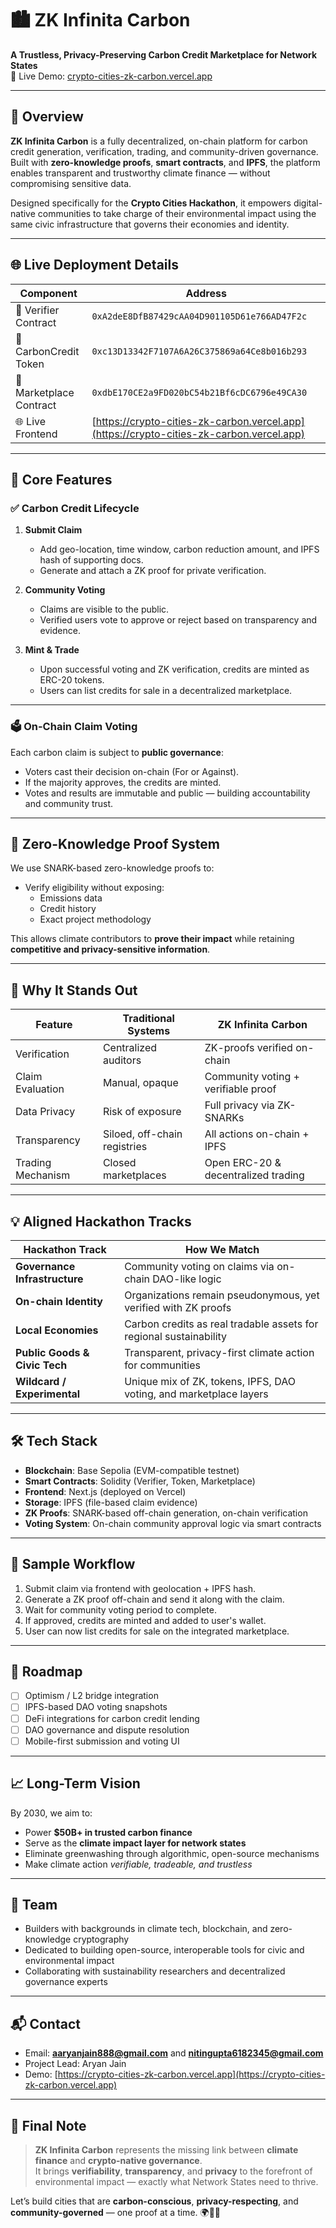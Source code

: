 # 🏙️ ZK Infinita Carbon

**A Trustless, Privacy-Preserving Carbon Credit Marketplace for Network States**  
🔗 Live Demo: [crypto-cities-zk-carbon.vercel.app](https://crypto-cities-zk-carbon.vercel.app)

---

## 🚀 Overview

**ZK Infinita Carbon** is a fully decentralized, on-chain platform for carbon credit generation, verification, trading, and community-driven governance. Built with **zero-knowledge proofs**, **smart contracts**, and **IPFS**, the platform enables transparent and trustworthy climate finance — without compromising sensitive data.

Designed specifically for the **Crypto Cities Hackathon**, it empowers digital-native communities to take charge of their environmental impact using the same civic infrastructure that governs their economies and identity.

---

## 🌐 Live Deployment Details

| Component               | Address                                                                 |
|------------------------|-------------------------------------------------------------------------|
| 🧪 Verifier Contract     | `0xA2deE8DfB87429cAA04D901105D61e766AD47F2c`                             |
| 🌱 CarbonCredit Token   | `0xc13D13342F7107A6A26C375869a64Ce8b016b293`                             |
| 🛒 Marketplace Contract  | `0xdbE170CE2a9FD020bC54b21Bf6cDC6796e49CA30`                             |
| 🌐 Live Frontend        | [https://crypto-cities-zk-carbon.vercel.app](https://crypto-cities-zk-carbon.vercel.app) |

---

## 🧱 Core Features

### ✅ Carbon Credit Lifecycle

1. **Submit Claim**  
   - Add geo-location, time window, carbon reduction amount, and IPFS hash of supporting docs.
   - Generate and attach a ZK proof for private verification.

2. **Community Voting**  
   - Claims are visible to the public.
   - Verified users vote to approve or reject based on transparency and evidence.

3. **Mint & Trade**  
   - Upon successful voting and ZK verification, credits are minted as ERC-20 tokens.
   - Users can list credits for sale in a decentralized marketplace.

---

### 🗳️ On-Chain Claim Voting

Each carbon claim is subject to **public governance**:

- Voters cast their decision on-chain (For or Against).
- If the majority approves, the credits are minted.
- Votes and results are immutable and public — building accountability and community trust.

---

## 🔐 Zero-Knowledge Proof System

We use SNARK-based zero-knowledge proofs to:

- Verify eligibility without exposing:
  - Emissions data
  - Credit history
  - Exact project methodology

This allows climate contributors to **prove their impact** while retaining **competitive and privacy-sensitive information**.

---

## 🧠 Why It Stands Out

| Feature                       | Traditional Systems             | ZK Infinita Carbon                    |
|------------------------------|----------------------------------|---------------------------------------|
| Verification                 | Centralized auditors             | ZK-proofs verified on-chain           |
| Claim Evaluation             | Manual, opaque                   | Community voting + verifiable proof   |
| Data Privacy                 | Risk of exposure                 | Full privacy via ZK-SNARKs            |
| Transparency                 | Siloed, off-chain registries     | All actions on-chain + IPFS           |
| Trading Mechanism            | Closed marketplaces              | Open ERC-20 & decentralized trading   |

---

## 💡 Aligned Hackathon Tracks

| Hackathon Track               | How We Match                                                        |
|------------------------------|---------------------------------------------------------------------|
| **Governance Infrastructure** | Community voting on claims via on-chain DAO-like logic              |
| **On-chain Identity**         | Organizations remain pseudonymous, yet verified with ZK proofs      |
| **Local Economies**           | Carbon credits as real tradable assets for regional sustainability  |
| **Public Goods & Civic Tech** | Transparent, privacy-first climate action for communities           |
| **Wildcard / Experimental**   | Unique mix of ZK, tokens, IPFS, DAO voting, and marketplace layers  |

---

## 🛠️ Tech Stack

- **Blockchain**: Base Sepolia (EVM-compatible testnet)
- **Smart Contracts**: Solidity (Verifier, Token, Marketplace)
- **Frontend**: Next.js (deployed on Vercel)
- **Storage**: IPFS (file-based claim evidence)
- **ZK Proofs**: SNARK-based off-chain generation, on-chain verification
- **Voting System**: On-chain community approval logic via smart contracts

---

## 🧪 Sample Workflow

1. Submit claim via frontend with geolocation + IPFS hash.
2. Generate a ZK proof off-chain and send it along with the claim.
3. Wait for community voting period to complete.
4. If approved, credits are minted and added to user's wallet.
5. User can now list credits for sale on the integrated marketplace.

---

## 🧭 Roadmap

- [ ] Optimism / L2 bridge integration  
- [ ] IPFS-based DAO voting snapshots  
- [ ] DeFi integrations for carbon credit lending  
- [ ] DAO governance and dispute resolution  
- [ ] Mobile-first submission and voting UI

---

## 📈 Long-Term Vision

By 2030, we aim to:

- Power **$50B+ in trusted carbon finance**
- Serve as the **climate impact layer for network states**
- Eliminate greenwashing through algorithmic, open-source mechanisms
- Make climate action *verifiable, tradeable, and trustless*

---

## 👥 Team

- Builders with backgrounds in climate tech, blockchain, and zero-knowledge cryptography  
- Dedicated to building open-source, interoperable tools for civic and environmental impact  
- Collaborating with sustainability researchers and decentralized governance experts

---

## 📬 Contact

- Email: **aaryanjain888@gmail.com** and **nitingupta6182345@gmail.com**
- Project Lead: Aryan Jain  
- Demo: [https://crypto-cities-zk-carbon.vercel.app](https://crypto-cities-zk-carbon.vercel.app)

---

## 🏁 Final Note

> **ZK Infinita Carbon** represents the missing link between **climate finance** and **crypto-native governance**.  
> It brings **verifiability**, **transparency**, and **privacy** to the forefront of environmental impact — exactly what Network States need to thrive.

Let’s build cities that are **carbon-conscious**, **privacy-respecting**, and **community-governed** — one proof at a time. 🌍🔐🌱
